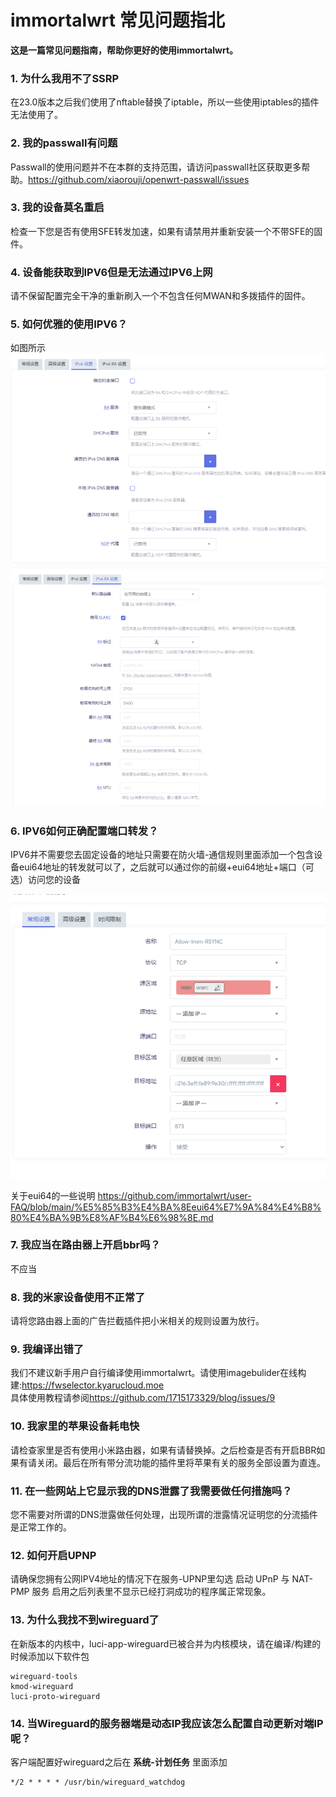 # immortalwrt 常见问题指北

**这是一篇常见问题指南，帮助你更好的使用immortalwrt。**

### 1. 为什么我用不了SSRP

在23.0版本之后我们使用了nftable替换了iptable，所以一些使用iptables的插件无法使用了。

### 2. 我的passwall有问题

Passwall的使用问题并不在本群的支持范围，请访问passwall社区获取更多帮助。<https://github.com/xiaorouji/openwrt-passwall/issues>

### 3. 我的设备莫名重启

检查一下您是否有使用SFE转发加速，如果有请禁用并重新安装一个不带SFE的固件。

### 4. 设备能获取到IPV6但是无法通过IPV6上网

请不保留配置完全干净的重新刷入一个不包含任何MWAN和多拨插件的固件。

### 5. 如何优雅的使用IPV6？

如图所示  
![Alt text](/img/image.png)
![Alt text](/img/image-1.png)
### 6. IPV6如何正确配置端口转发？

IPV6并不需要您去固定设备的地址只需要在防火墙-通信规则里面添加一个包含设备eui64地址的转发就可以了，之后就可以通过你的前缀+eui64地址+端口（可选）访问您的设备

![Alt text](/img/image-2.png)

关于eui64的一些说明 <https://github.com/immortalwrt/user-FAQ/blob/main/%E5%85%B3%E4%BA%8Eeui64%E7%9A%84%E4%B8%80%E4%BA%9B%E8%AF%B4%E6%98%8E.md>

### 7. 我应当在路由器上开启bbr吗？

不应当

### 8. 我的米家设备使用不正常了

请将您路由器上面的广告拦截插件把小米相关的规则设置为放行。

### 9. 我编译出错了

我们不建议新手用户自行编译使用immortalwrt。请使用imagebulider在线构建:<https://fwselector.kyarucloud.moe>   
具体使用教程请参阅<https://github.com/1715173329/blog/issues/9>

### 10. 我家里的苹果设备耗电快

请检查家里是否有使用小米路由器，如果有请替换掉。之后检查是否有开启BBR如果有请关闭。最后在所有带分流功能的插件里将苹果有关的服务全部设置为直连。

### 11. 在一些网站上它显示我的DNS泄露了我需要做任何措施吗？

您不需要对所谓的DNS泄露做任何处理，出现所谓的泄露情况证明您的分流插件是正常工作的。

### 12. 如何开启UPNP

请确保您拥有公网IPV4地址的情况下在服务-UPNP里勾选 启动 UPnP 与 NAT-PMP 服务 启用之后列表里不显示已经打洞成功的程序属正常现象。

### 13. 为什么我找不到wireguard了

在新版本的内核中，luci-app-wireguard已被合并为内核模块，请在编译/构建的时候添加以下软件包
```
wireguard-tools
kmod-wireguard
luci-proto-wireguard
```

### 14. 当Wireguard的服务器端是动态IP我应该怎么配置自动更新对端IP呢？

客户端配置好wireguard之后在 **系统-计划任务** 里面添加
```
*/2 * * * * /usr/bin/wireguard_watchdog
```
